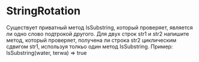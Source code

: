 # StringRotation

Существует приватный метод IsSubstring, который проверяет, является ли одно слово подтрокой другого.
Для двух строк str1 и str2 напишите метод, который проверяет, получена ли строка str2 циклическим сдвигом str1, используя толкьо один метод IsSubstring.
Пример: IsSubstring(water, terwa) => true

